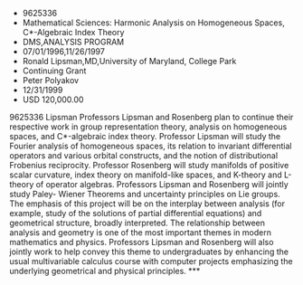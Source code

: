
* 9625336
* Mathematical Sciences: Harmonic Analysis on Homogeneous Spaces, C*-Algebraic Index Theory
* DMS,ANALYSIS PROGRAM
* 07/01/1996,11/26/1997
* Ronald Lipsman,MD,University of Maryland, College Park
* Continuing Grant
* Peter Polyakov
* 12/31/1999
* USD 120,000.00

9625336 Lipsman Professors Lipsman and Rosenberg plan to continue their
respective work in group representation theory, analysis on homogeneous spaces,
and C*-algebraic index theory. Professor Lipsman will study the Fourier analysis
of homogeneous spaces, its relation to invariant differential operators and
various orbital constructs, and the notion of distributional Frobenius
reciprocity. Professor Rosenberg will study manifolds of positive scalar
curvature, index theory on manifold-like spaces, and K-theory and L-theory of
operator algebras. Professors Lipsman and Rosenberg will jointly study Paley-
Wiener Theorems and uncertainty principles on Lie groups. The emphasis of this
project will be on the interplay between analysis (for example, study of the
solutions of partial differential equations) and geometrical structure, broadly
interpreted. The relationship between analysis and geometry is one of the most
important themes in modern mathematics and physics. Professors Lipsman and
Rosenberg will also jointly work to help convey this theme to undergraduates by
enhancing the usual multivariable calculus course with computer projects
emphasizing the underlying geometrical and physical principles. ***
